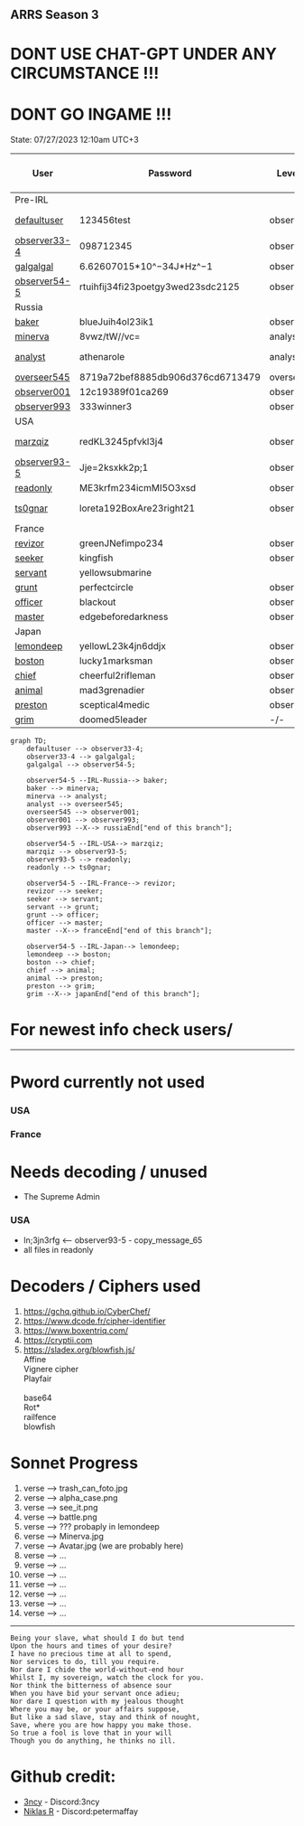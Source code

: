 ## ARRS Season 3 
# DONT USE CHAT-GPT UNDER ANY CIRCUMSTANCE !!!
# DONT GO INGAME !!!
State: 07/27/2023 12:10am UTC+3


| User                                               | Password                          | Level    | Status     | Name          | Solved-Status (Presumed) |
|----------------------------------------------------|-----------------------------------|----------|------------|---------------|--------------------------|
| Pre-IRL                                            |                                   |          |            |               |                          | 
| [defaultuser](./Users/Pre_IRL/defaultuser.md)      | 123456test                        | observer | Active     | System user   | Solved                   | 
| [observer33-4](./Users/Pre_IRL/observer33-4.md)    | 098712345                         | observer | Not Active | James Torwind | Solved                   |   
| [galgalgal](./Users/Pre_IRL/galgalgal.md)          | 6.62607015\*10^−34J\*Hz^−1        | observer | Active     | Max Planck    | Solved                   |  
| [observer54-5](./Users/Pre_IRL/observer54-5.md)    | rtuihfij34fi23poetgy3wed23sdc2125 | observer | Not Active | Deleted       | Solved                   |
| Russia                                             |                                   |          |            |               |                          | 
| [baker](./Users/Russia/baker.md)                   | blueJuih4ol23ik1                  | observer | Active     | Mike          | Solved                   | 
| [minerva](./Users/Russia/minerva.md)               | 8vwz/tW//vc=                      | analyst  | Active     | Minnie        | Solved                   |
| [analyst](./Users/Russia/analyst.md)               | athenarole                        | analyst  | not Active | Jack          | Solved                   |
| [overseer545](./Users/Russia/overseer545.md)       | 8719a72bef8885db906d376cd6713479  | overseer | Active     | Hash          | Solved                   |
| [observer001](./Users/Russia/observer001.md)       | 12c19389f01ca269                  | observer | Active     | unknown       | Solved                   |
| [observer993](./Users/Russia/observer993.md)       | 333winner3                        | observer | Active     | unknown       | Finished                 |
| USA                                                |                                   |          |            |               |                          | 
| [marzqiz](./Users/USA/marzqiz.md)                  | redKL3245pfvkl3j4                 | observer | Active     | System user   | Solved                   |
| [observer93-5](./Users/USA/observer93-5.md)        | Jje=2ksxkk2p;1                    | observer | Active     | Homer Smith   | WIP                      |
| [readonly](./Users/USA/readonly.md)                | ME3krfm234icmMI5O3xsd             | observer | Active     | DELETED       | WIP                      |
| [ts0gnar](./Users/USA/ts0gnar.md)                  | loreta192BoxAre23right21          | observer | Active     | Tern Sognar   | WIP                      |
| France                                             |                                   |          |            |               |                          | 
| [revizor](./Users/France/revizor.md)               | greenJNefimpo234                  | observer | Active     | confidential  | Solved                   |
| [seeker](./Users/France/seeker.md)                 | kingfish                          | observer | Active     | confidential  | WIP                      |
| [servant](./Users/France/servant.md)               | yellowsubmarine                   |          |            |               | WIP                      |
| [grunt](./Users/France/grunt.md)                   | perfectcircle                     | observer | Active     | confidential  | WIP                      |
| [officer](./Users/France/officer.md)               | blackout                          | observer | Active     | confidential  | WIP                      |
| [master](./Users/France/master.md)                 | edgebeforedarkness                | observer | Active     | confidential  | Finished                 |
| Japan                                              |                                   |          |            |               |                          | 
| [lemondeep](./Users/Japan/lemondeep.md)            | yellowL23k4jn6ddjx                | observer | Active     | confidential  | Solved                   |
| [boston](./Users/Japan/boston.md)                  | lucky1marksman                    | observer | Active     | confidential  | Solved                   |
| [chief](./Users/Japan/chief.md)                    | cheerful2rifleman                 | observer | Active     | confidential  | Solved                   |
| [animal](./Users/Japan/animal.md)                  | mad3grenadier                     | observer | Active     | confidential  | WIP                      |
| [preston](./Users/Japan/preston.md)                | sceptical4medic                   | observer | Active     | confidential  | Solved                   |
| [grim](./Users/Japan/grim.md)                      | doomed5leader                     |    -/-   |     -/-    |     -/-       | Finished                 |



```mermaid
graph TD;
    defaultuser --> observer33-4;
    observer33-4 --> galgalgal;
    galgalgal --> observer54-5;

    observer54-5 --IRL-Russia--> baker;
    baker --> minerva;
    minerva --> analyst;
    analyst --> overseer545;
    overseer545 --> observer001;
    observer001 --> observer993;
    observer993 --X--> russiaEnd["end of this branch"];

    observer54-5 --IRL-USA--> marzqiz;
    marzqiz --> observer93-5;
    observer93-5 --> readonly;
    readonly --> ts0gnar;

    observer54-5 --IRL-France--> revizor;
    revizor --> seeker;
    seeker --> servant;
    servant --> grunt;
    grunt --> officer;
    officer --> master;
    master --X--> franceEnd["end of this branch"];

    observer54-5 --IRL-Japan--> lemondeep;
    lemondeep --> boston;
    boston --> chief;
    chief --> animal;
    animal --> preston;
    preston --> grim;
    grim --X--> japanEnd["end of this branch"];
```


# For newest info check users/
---
# Pword currently not used 
### USA
### France

# Needs decoding / unused
* The Supreme Admin 
### USA
* ln;3jn3rfg <-- observer93-5 - copy_message_65<br>
* all files in readonly<br>

# Decoders / Ciphers used  
1. https://gchq.github.io/CyberChef/<br>
2. https://www.dcode.fr/cipher-identifier<br>
3. https://www.boxentriq.com/<br>
4. https://cryptii.com  <br>
5. https://sladex.org/blowfish.js/<br>
Affine<br>
Vignere cipher <br> 
Playfair<br>  
base64 <br> 
Rot\*<br>
railfence  <br>
blowfish  <br>

# Sonnet Progress  
1. verse --> trash_can_foto.jpg
2. verse --> alpha_case.png
3. verse --> see_it.png
4. verse --> battle.png
5. verse --> ??? probaply in lemondeep
6. verse --> Minerva.jpg
7. verse --> Avatar.jpg  (we are probably here)
8. verse --> ...
9. verse --> ...
10. verse --> ...
11. verse --> ...
12. verse --> ...
13. verse --> ...
14. verse --> ...
---
    Being your slave, what should I do but tend
    Upon the hours and times of your desire?
    I have no precious time at all to spend,
    Nor services to do, till you require.
    Nor dare I chide the world-without-end hour
    Whilst I, my sovereign, watch the clock for you.
    Nor think the bitterness of absence sour
    When you have bid your servant once adieu;
    Nor dare I question with my jealous thought
    Where you may be, or your affairs suppose,
    But like a sad slave, stay and think of nought,
    Save, where you are how happy you make those.
    So true a fool is love that in your will
    Though you do anything, he thinks no ill.

# Github credit:
* [3ncy](https://github.com/3ncy) - Discord:3ncy<br>
* [Niklas R](https://github.com/NiklasRosenkranz) - Discord:petermaffay<br>
